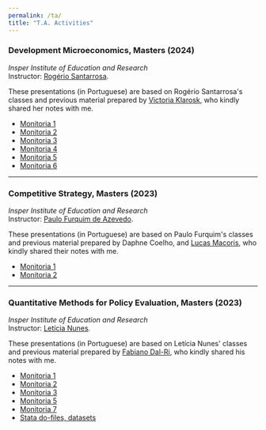 ```yaml
---
permalink: /ta/
title: "T.A. Activities"
---
```




### Development Microeconomics, Masters (2024)
_Insper Institute of Education and Research_\
Instructor: <a href="https://rogeriosantarrosa.wordpress.com/">Rogério Santarrosa</a>.

These presentations (in Portuguese) are based on Rogério Santarrosa's classes and previous material prepared by <a href="https://sites.google.com/view/victoriagklarosk/home">Victoria Klarosk</a>, who kindly shared her notes with me.
- <a href="/files/Monitoria 1 - Microdesenvolvimento - 2024.pdf">Monitoria 1</a>
- <a href="/files/Monitoria 2 - Microdesenvolvimento - 2024.pdf">Monitoria 2</a>
- <a href="/files/Monitoria 3 - Microdesenvolvimento - 2024.pdf">Monitoria 3</a>
- <a href="/files/Monitoria 4 - Microdesenvolvimento - 2024.pdf">Monitoria 4</a>
- <a href="/files/Monitoria 5 - Microdesenvolvimento - 2024.pdf">Monitoria 5</a>
- <a href="/files/Monitoria 6 - Microdesenvolvimento - 2024.pdf">Monitoria 6</a>
-------

### Competitive Strategy, Masters (2023)
_Insper Institute of Education and Research_\
Instructor: <a href="https://sites.google.com/view/paulo-f-azevedo/in%C3%ADcio">Paulo Furquim de Azevedo</a>.

These presentations (in Portuguese) are based on Paulo Furquim's classes and previous material prepared by Daphne Coelho, and <a href="https://eaesp.fgv.br/pessoa/lucas-s-macoris">Lucas Macoris</a>, who kindly shared their notes with me.
- <a href="/files/Monitoria 1 - EC - 2023.pdf">Monitoria 1</a>
- <a href="/files/Monitoria 2 - EC - 2023.pdf">Monitoria 2</a>

-------

### Quantitative Methods for Policy Evaluation, Masters (2023)
_Insper Institute of Education and Research_\
Instructor: <a href="https://www.leticianunes.com/">Letícia Nunes</a>.

These presentations (in Portuguese) are based on Letícia Nunes' classes and previous material prepared by <a href="https://www.fabianodalri.com/">Fabiano Dal-Ri</a>, who kindly shared his notes with me.
- <a href="/files/Monitoria 1 - Métodos Quantitativos - 2023.pdf">Monitoria 1</a>
- <a href="/files/Monitoria 2 - Métodos Quantitativos - 2023.pdf">Monitoria 2</a>
- <a href="/files/Monitoria 3 - Métodos Quantitativos - 2023.pdf">Monitoria 3</a>
- <a href="/files/Monitoria 5 - Métodos Quantitativos - 2023.pdf">Monitoria 5</a>
- <a href="/files/Monitoria 7 - Métodos Quantitativos - 2023.pdf">Monitoria 7</a>
- <a href="https://www.dropbox.com/scl/fo/y9gdlbpibsvgxghjjj411/h?rlkey=940kxbufphjq5u54snc3z0o5r&dl=0">Stata do-files, datasets</a>
